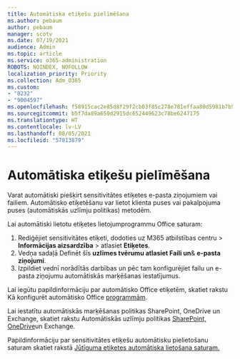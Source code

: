```yaml
---
title: Automātiska etiķešu pielīmēšana
ms.author: pebaum
author: pebaum
manager: scotv
ms.date: 07/19/2021
audience: Admin
ms.topic: article
ms.service: o365-administration
ROBOTS: NOINDEX, NOFOLLOW
localization_priority: Priority
ms.collection: Adm_O365
ms.custom:
- "8232"
- "9004597"
ms.openlocfilehash: f58915cac2e85d8f29f2cb03f85c278e781effaa80d5981b7b5b68170094fc9d
ms.sourcegitcommit: b5f7da89a650d2915dc652449623c78be6247175
ms.translationtype: HT
ms.contentlocale: lv-LV
ms.lasthandoff: 08/05/2021
ms.locfileid: "57813879"
---
```

# <a name="auto-apply-labeling"></a>Automātiska etiķešu pielīmēšana

Varat automātiski piešķirt sensitivitātes etiķetes e-pasta ziņojumiem vai failiem. Automātisko etiķetēšanu var lietot klienta puses vai pakalpojuma puses (automātiskās uzlīmju politikas) metodēm.

Lai automātiski lietotu etiķetes lietojumprogrammu Office saturam: 

1. Rediģējiet sensitivitātes etiķeti, dodoties uz M365 atbilstības centru > **Informācijas aizsardzība** > atlasiet **Etiķetes**. 
1. Vedņa sadaļā Definēt šīs **uzlīmes tvērumu atlasiet Faili un**& **e-pasta ziņojumi**. 
1. Izpildiet vednī norādītās darbības un pēc tam konfigurējiet failu un e-pasta ziņojumu automātiskās marķēšanas iestatījumus. 

Lai iegūtu papildinformāciju par automātisko Office etiķetēm, skatiet rakstu Kā konfigurēt automātisko Office [programmām](/microsoft-365/compliance/apply-sensitivity-label-automatically#how-to-configure-auto-labeling-for-office-apps).

Lai iestatītu automātiskās marķēšanas politikas SharePoint, OneDrive un Exchange, skatiet rakstu Automātiskās uzlīmju politikas [SharePoint, OneDrive](https://go.microsoft.com/fwlink/?linkid=2148841)un Exchange.

Papildinformāciju par sensitivitātes etiķešu automātisku pielietošanu saturam skatiet rakstā [Jūtīguma etiķetes automātiska lietošana saturam.](/microsoft-365/compliance/apply-sensitivity-label-automatically)